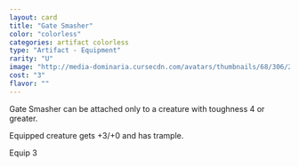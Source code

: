 ```yaml
---
layout: card
title: "Gate Smasher"
color: "colorless"
categories: artifact colorless
type: "Artifact - Equipment"
rarity: "U"
image: "http://media-dominaria.cursecdn.com/avatars/thumbnails/68/306/200/283/635618381674613432.png"
cost: "3"
flavor: ""
---
```


Gate Smasher can be attached only to a creature with toughness 4 or greater.

Equipped creature gets +3/+0 and has trample.

Equip <span class="tip mana-icon mana-colorless-03" title="3 Colorless Mana">3</span>
